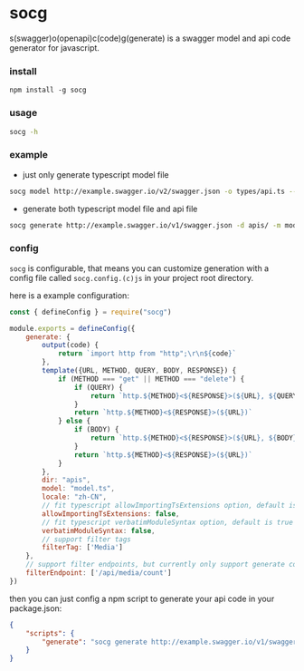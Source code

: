 # socg

s(swagger)o(openapi)c(code)g(generate) is a swagger model and api code generator for javascript.

### install

```
npm install -g socg
```

### usage

```bash
socg -h
```

### example

+ just only generate typescript model file
```bash
socg model http://example.swagger.io/v2/swagger.json -o types/api.ts --locale en
```
+ generate both typescript model file and api file
```bash
socg generate http://example.swagger.io/v1/swagger.json -d apis/ -m model.ts -l zh-CN
```
### config

`socg` is configurable, that means you can customize generation with a config file called `socg.config.(c)js` in your project root directory.

here is a example configuration:

```js
const { defineConfig } = require("socg")

module.exports = defineConfig({
    generate: {
        output(code) {
            return `import http from "http";\r\n${code}`
        },
        template({URL, METHOD, QUERY, BODY, RESPONSE}) {
            if (METHOD === "get" || METHOD === "delete") {
                if (QUERY) {
                    return `http.${METHOD}<${RESPONSE}>(${URL}, ${QUERY})`
                }
                return `http.${METHOD}<${RESPONSE}>(${URL})`
            } else {
                if (BODY) {
                    return `http.${METHOD}<${RESPONSE}>(${URL}, ${BODY})`
                }
                return `http.${METHOD}<${RESPONSE}>(${URL})`
            }
        },
        dir: "apis",
        model: "model.ts",
        locale: "zh-CN",
        // fit typescript allowImportingTsExtensions option, default is true
        allowImportingTsExtensions: false,
        // fit typescript verbatimModuleSyntax option, default is true
        verbatimModuleSyntax: false,
        // support filter tags
        filterTag: ['Media']
    },
    // support filter endpoints, but currently only support generate command.
    filterEndpoint: ['/api/media/count']
})
```
then you can just config a npm script to generate your api code in your package.json:

```json
{
    "scripts": {
        "generate": "socg generate http://example.swagger.io/v1/swagger.json"
    }
}
```